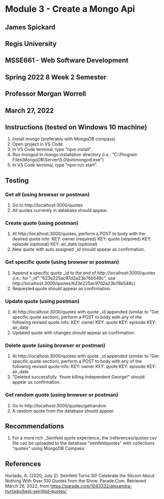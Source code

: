 # Module 3 - Create a Mongo Api
## James Spickard
## Regis University
## MSSE661 - Web Software Development
## Spring 2022 8 Week 2 Semester
## Professor Morgan Worrell
## March 27, 2022

## Instructions (tested on Windows 10 machine)
1. Install mongo (preferably with MongoDB compass)
2. Open project in VS Code.
3. In VS Code terminal, type "npm install".
4. Run mongod
In mongo installation directory
(i.e.: "C:\Program Files\MongoDB\Server\5.0\bin\mongod.exe")
5. In VS Code terminal, type "npm run start".

## Testing
### Get all (using browser or postman)
1. Go to http://localhost:3000/quotes
2. All quotes currently in database should appear.

### Create quote (using postman)
1. At http://localhost:3000/quotes, perform a POST to body with the desired quote info:
KEY: owner (required)
KEY: quote (required)
KEY: episode (optional)
KEY: air_date (optional)
2. New quote with auto assigned _id should appear as confirmation.

### Get specific quote (using browser or postman)
1. Append a specific quote _id to the end of http://localhost:3000/quotes
(i.e.: for "_id":"623e225ac97d2a23b76b548c", use http://localhost:3000/quotes/623e225ac97d2a23b76b548c)
2. Requested quote should appear as confirmation.

### Update quote (using postman)
1. At http://localhost:3000/quotes with quote _id appended (similar to "Get specific quote section), perform a POST to body with any of the following revised quote info:
KEY: owner
KEY: quote
KEY: episode
KEY: air_date
2. Updated quote with changes should appear as confirmation.

### Delete quote (using browser or postman)
1. At http://localhost:3000/quotes with quote _id appended (similar to "Get specific quote section), perform a POST to body with any of the following revised quote info:
KEY: owner
KEY: quote
KEY: episode
KEY: air_date
2. "Deleted successfully. Youre killing independent George!" should appear as confirmation.

### Get random quote (using browser or postman)
1. Go to http://localhost:3000/quotes/getrandom
2. A random quote from the database should appear.

## Recommendations
1. For a more rich _Seinfeld quote experience, the /references/quotes.csv file can be uploaded to the database "seinfeldquotes" with collections "quotes" using MongoDB Compass.

## References
Hurtado, A. (2020, July 2). Seinfeld Turns 30! Celebrate the Sitcom About Nothing With Over 100 Quotes from the Show. Parade.Com. Retrieved March 26, 2022, from https://parade.com/1043332/alexandra-hurtado/best-seinfeld-quotes/